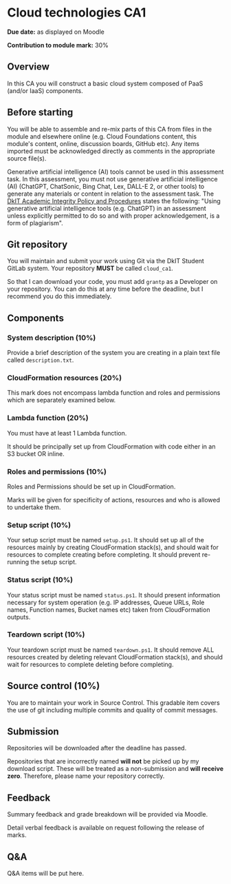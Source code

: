 # Cloud technologies CA1

**Due date:** as displayed on Moodle

**Contribution to module mark:** 30%


## Overview

In this CA you will construct a basic cloud system composed of PaaS (and/or IaaS) components. 


## Before starting

You will be able to assemble and re-mix parts of this CA from files in the module and elsewhere online (e.g. Cloud Foundations content, this module's content, online, discussion boards, GitHub etc).
Any items imported must be acknowledged directly as comments in the appropriate source file(s). 

Generative artificial intelligence (AI) tools cannot be used in this assessment task. In this assessment, you must not use generative artificial intelligence (AI) (ChatGPT, ChatSonic, Bing Chat, Lex, DALL-E 2, or other tools) to generate any materials or content in relation to the assessment task.
The [DkIT Academic Integrity Policy and Procedures](https://www.dkit.ie/about-dkit/policies-and-guidelines/academic-policies.html) states the following:
"Using generative artificial intelligence tools (e.g. ChatGPT) in an assessment unless explicitly permitted to do so and with proper acknowledgement, is a form of plagiarism".


## Git repository

You will maintain and submit your work using Git via the DkIT Student GitLab system.
Your repository **MUST** be called `cloud_ca1`.

So that I can download your code, you must add `grantp` as a Developer on your repository.
You can do this at any time before the deadline, but I recommend you do this immediately.


## Components

### System description (10%)

Provide a brief description of the system you are creating in a plain text file called `description.txt`. 

### CloudFormation resources (20%)

This mark does not encompass lambda function and roles and permissions which are separately examined below. 



### Lambda function (20%)

You must have at least 1 Lambda function.

It should be principally set up from CloudFormation with code either in an S3 bucket OR inline.



### Roles and permissions (10%)

Roles and Permissions should be set up in CloudFormation.

Marks will be given for specificity of actions, resources and who is allowed to undertake them. 


### Setup script (10%)

Your setup script must be named `setup.ps1`.
It should set up all of the resources mainly by creating CloudFormation stack(s), and should wait for resources to complete creating before completing.
It should prevent re-running the setup script. 


### Status script (10%)

Your status script must be named `status.ps1`.
It should present information necessary for system operation (e.g. IP addresses, Queue URLs, Role names, Function names, Bucket names etc) taken from CloudFormation outputs. 


### Teardown script (10%)

Your teardown script must be named `teardown.ps1`.
It should remove ALL resources created by deleting relevant CloudFormation stack(s), and should wait for resources to complete deleting before completing. 

## Source control (10%)

You are to maintain your work in Source Control.
This gradable item covers the use of git including multiple commits and quality of commit messages. 


## Submission

Repositories will be downloaded after the deadline has passed.

Repositories that are incorrectly named **will not** be picked up by my download script.
These will be treated as a non-submission and **will receive zero**.
Therefore, please name your repository correctly.


## Feedback

Summary feedback and grade breakdown will be provided via Moodle.

Detail verbal feedback is available on request following the release of marks. 


## Q&A

Q&A items will be put here.

